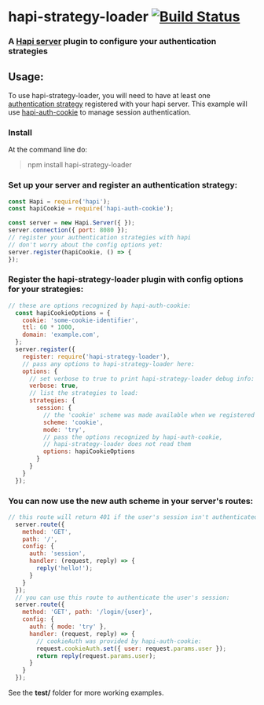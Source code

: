 # hapi-strategy-loader  [![Build Status](https://travis-ci.org/firstandthird/hapi-strategy-loader.svg?branch=master)](https://travis-ci.org/firstandthird/hapi-strategy-loader)

### A [Hapi server](http://hapijs.com/) plugin to configure your authentication strategies

## Usage:

To use hapi-strategy-loader, you will need to have at least one [authentication strategy](http://hapijs.com/tutorials/auth) registered with your hapi server.  This example will use [hapi-auth-cookie](https://github.com/hapijs/hapi-auth-cookie) to manage session authentication.

### Install
At the command line do:

> npm install hapi-strategy-loader


### Set up your server and register an authentication strategy:
```js
const Hapi = require('hapi');
const hapiCookie = require('hapi-auth-cookie');

const server = new Hapi.Server({ });
server.connection({ port: 8080 });
// register your authentication strategies with hapi
// don't worry about the config options yet:
server.register(hapiCookie, () => {
});
```

### Register the hapi-strategy-loader plugin with config options for your strategies:
```js
// these are options recognized by hapi-auth-cookie:
  const hapiCookieOptions = {
    cookie: 'some-cookie-identifier',
    ttl: 60 * 1000,
    domain: 'example.com',
  };
  server.register({
    register: require('hapi-strategy-loader'),
    // pass any options to hapi-strategy-loader here:
    options: {
      // set verbose to true to print hapi-strategy-loader debug info:
      verbose: true,
      // list the strategies to load:
      strategies: {
        session: {
          // the 'cookie' scheme was made available when we registered hapi-auth-cookie:
          scheme: 'cookie',
          mode: 'try',
          // pass the options recognized by hapi-auth-cookie,
          // hapi-strategy-loader does not read them
          options: hapiCookieOptions
        }
      }
    }
  });
```

### You can now use the new auth scheme in your server's routes:
```js
// this route will return 401 if the user's session isn't authenticated:
  server.route({
    method: 'GET',
    path: '/',
    config: {
      auth: 'session',
      handler: (request, reply) => {
        reply('hello!');
      }
    }
  });
  // you can use this route to authenticate the user's session:
  server.route({
    method: 'GET', path: '/login/{user}',
    config: {
      auth: { mode: 'try' },
      handler: (request, reply) => {
        // cookieAuth was provided by hapi-auth-cookie:
        request.cookieAuth.set({ user: request.params.user });
        return reply(request.params.user);
      }
    }
  });
```


   See the __test/__ folder for more working examples.
